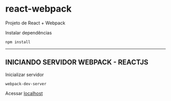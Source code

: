 # react-webpack

Projeto de React + Webpack

Instalar dependências
```
npm install
```

------------------------------------
INICIANDO SERVIDOR WEBPACK - REACTJS
------------------------------------
Inicializar servidor
```
webpack-dev-server
```

Acessar [localhost](http://localhost:8080/)
